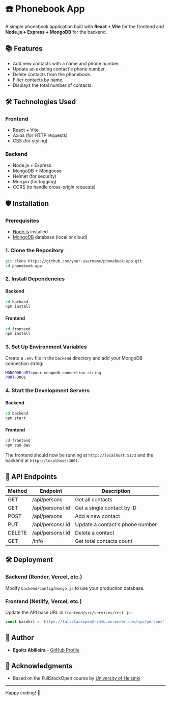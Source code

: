 # ☎️ Phonebook App

A simple phonebook application built with **React + Vite** for the frontend and **Node.js + Express + MongoDB** for the backend.

## 📚 Features
- Add new contacts with a name and phone number.
- Update an existing contact's phone number.
- Delete contacts from the phonebook.
- Filter contacts by name.
- Displays the total number of contacts.

## 🛠️ Technologies Used
### Frontend
- React + Vite
- Axios (for HTTP requests)
- CSS (for styling)

### Backend
- Node.js + Express
- MongoDB + Mongoose
- Helmet (for security)
- Morgan (for logging)
- CORS (to handle cross-origin requests)

## 🛡️ Installation
### Prerequisites
- [Node.js](https://nodejs.org/) installed
- [MongoDB](https://www.mongodb.com/) database (local or cloud)

### 1. Clone the Repository
```sh
git clone https://github.com/your-username/phonebook-app.git
cd phonebook-app
```

### 2. Install Dependencies
#### Backend
```sh
cd backend
npm install
```

#### Frontend
```sh
cd frontend
npm install
```

### 3. Set Up Environment Variables
Create a `.env` file in the `backend` directory and add your MongoDB connection string:
```sh
MONGODB_URI=your-mongodb-connection-string
PORT=3001
```

### 4. Start the Development Servers
#### Backend
```sh
cd backend
npm start
```

#### Frontend
```sh
cd frontend
npm run dev
```

The frontend should now be running at `http://localhost:5173` and the backend at `http://localhost:3001`.

## 📝 API Endpoints
| Method | Endpoint         | Description |
|--------|----------------|-------------|
| GET    | /api/persons    | Get all contacts |
| GET    | /api/persons/:id | Get a single contact by ID |
| POST   | /api/persons    | Add a new contact |
| PUT    | /api/persons/:id | Update a contact's phone number |
| DELETE | /api/persons/:id | Delete a contact |
| GET    | /info           | Get total contacts count |

## 🛠️ Deployment
### Backend (Render, Vercel, etc.)
Modify `backend/config/mongo.js` to use your production database.

### Frontend (Netlify, Vercel, etc.)
Update the API base URL in `frontend/src/services/rest.js`:
```js
const baseUrl = 'https://fullstackopen2-r3mb.onrender.com/api/persons';
```

## 👥 Author
- **Egoitz Abilleira** - [GitHub Profile](https://github.com/EgoitzAV)

## 🌟 Acknowledgments
- Based on the FullStackOpen course by [University of Helsinki](https://fullstackopen.com/)

---
Happy coding! 💪

